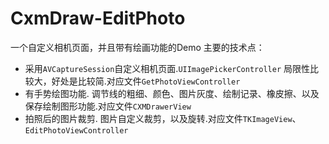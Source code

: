 # CxmDraw-EditPhoto
一个自定义相机页面，并且带有绘画功能的Demo
主要的技术点：<br>
* 采用`AVCaptureSession`自定义相机页面.`UIImagePickerController` 局限性比较大，好处是比较简.对应文件`GetPhotoViewController`
* 有手势绘图功能. 调节线的粗细、颜色、图片灰度、绘制记录、橡皮擦、以及保存绘制图形功能.对应文件`CXMDrawerView`
* 拍照后的图片裁剪. 图片自定义裁剪，以及旋转.对应文件`TKImageView`、`EditPhotoViewController`
